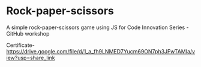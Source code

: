 # Rock-paper-scissors
A simple rock-paper-scissors game using JS for Code Innovation Series - GitHub workshop


Certificate- https://drive.google.com/file/d/1_a_fh9LNMED7Yucm69ON7ph3JFwTAMIa/view?usp=share_link
